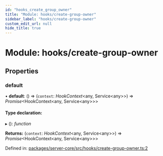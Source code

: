 ```yaml
---
id: "hooks_create_group_owner"
title: "Module: hooks/create-group-owner"
sidebar_label: "hooks/create-group-owner"
custom_edit_url: null
hide_title: true
---
```


# Module: hooks/create-group-owner

## Properties

### default

• **default**: () => (`context`: *HookContext*<any, Service<any\>\>) => *Promise*<HookContext<any, Service<any\>\>\>

#### Type declaration:

▸ (): *function*

**Returns:** (`context`: *HookContext*<any, Service<any\>\>) => *Promise*<HookContext<any, Service<any\>\>\>

Defined in: [packages/server-core/src/hooks/create-group-owner.ts:2](https://github.com/xr3ngine/xr3ngine/blob/a16a45d7e/packages/server-core/src/hooks/create-group-owner.ts#L2)
